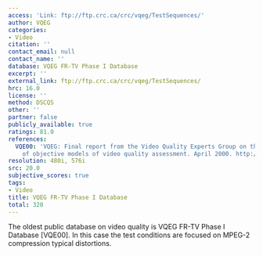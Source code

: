 ```yaml
---
access: 'Link: ftp://ftp.crc.ca/crc/vqeg/TestSequences/'
author: VQEG
categories:
- Video
citation: ''
contact_email: null
contact_name: ''
database: VQEG FR-TV Phase I Database
excerpt: ''
external_link: ftp://ftp.crc.ca/crc/vqeg/TestSequences/
hrc: 16.0
license: ''
method: DSCQS
other: ''
partner: false
publicly_available: true
ratings: 81.0
references:
  VQE00: 'VQEG: Final report from the Video Quality Experts Group on the validation
    of objective models of video quality assessment. April 2000. http://www.vqeg.org'
resolution: 480i, 576i
src: 20.0
subjective_scores: true
tags:
- Video
title: VQEG FR-TV Phase I Database
total: 320
---
```


The oldest public database on video quality is VQEG FR-TV Phase I Database [VQE00]. In this case the test conditions are focused on MPEG-2 compression typical distortions.